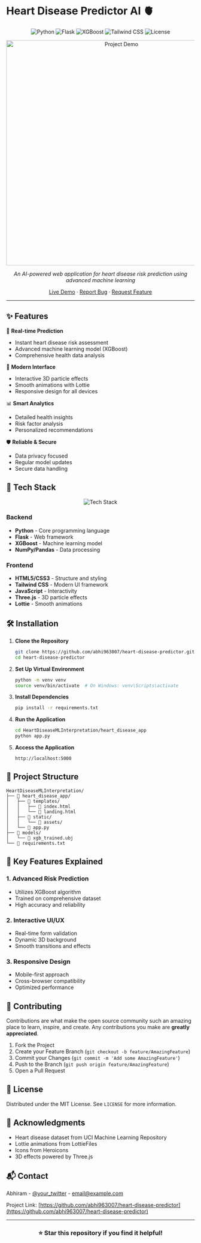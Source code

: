 # Heart Disease Predictor AI 🫀

<div align="center">

![Python](https://img.shields.io/badge/python-v3.8+-blue.svg)
![Flask](https://img.shields.io/badge/flask-v2.0+-lightgrey.svg)
![XGBoost](https://img.shields.io/badge/xgboost-latest-orange.svg)
![Tailwind CSS](https://img.shields.io/badge/tailwindcss-v3.0+-blue.svg)
![License](https://img.shields.io/badge/license-MIT-green.svg)

<img src="https://raw.githubusercontent.com/abhi963007/heart-disease-predictor/main/demo.gif" alt="Project Demo" width="600"/>

*An AI-powered web application for heart disease risk prediction using advanced machine learning*

[Live Demo](#) · [Report Bug](https://github.com/abhi963007/heart-disease-predictor/issues) · [Request Feature](https://github.com/abhi963007/heart-disease-predictor/issues)

</div>

---

## ✨ Features

🔮 **Real-time Prediction**
- Instant heart disease risk assessment
- Advanced machine learning model (XGBoost)
- Comprehensive health data analysis

🎨 **Modern Interface**
- Interactive 3D particle effects
- Smooth animations with Lottie
- Responsive design for all devices

📊 **Smart Analytics**
- Detailed health insights
- Risk factor analysis
- Personalized recommendations

🛡️ **Reliable & Secure**
- Data privacy focused
- Regular model updates
- Secure data handling

## 🚀 Tech Stack

<div align="center">

![Tech Stack](https://skillicons.dev/icons?i=python,flask,js,tailwind,git)

</div>

### Backend
- **Python** - Core programming language
- **Flask** - Web framework
- **XGBoost** - Machine learning model
- **NumPy/Pandas** - Data processing

### Frontend
- **HTML5/CSS3** - Structure and styling
- **Tailwind CSS** - Modern UI framework
- **JavaScript** - Interactivity
- **Three.js** - 3D particle effects
- **Lottie** - Smooth animations

## 🛠️ Installation

1. **Clone the Repository**
   ```bash
   git clone https://github.com/abhi963007/heart-disease-predictor.git
   cd heart-disease-predictor
   ```

2. **Set Up Virtual Environment**
   ```bash
   python -m venv venv
   source venv/bin/activate  # On Windows: venv\Scripts\activate
   ```

3. **Install Dependencies**
   ```bash
   pip install -r requirements.txt
   ```

4. **Run the Application**
   ```bash
   cd HeartDiseaseMLInterpretation/heart_disease_app
   python app.py
   ```

5. **Access the Application**
   ```
   http://localhost:5000
   ```

## 📁 Project Structure

```
HeartDiseaseMLInterpretation/
├── 📂 heart_disease_app/
│   ├── 📂 templates/
│   │   ├── 📄 index.html
│   │   └── 📄 landing.html
│   ├── 📂 static/
│   │   └── 📂 assets/
│   └── 📄 app.py
├── 📂 models/
│   └── 📄 xgb_trained.ubj
└── 📄 requirements.txt
```

## 🌟 Key Features Explained

### 1. Advanced Risk Prediction
- Utilizes XGBoost algorithm
- Trained on comprehensive dataset
- High accuracy and reliability

### 2. Interactive UI/UX
- Real-time form validation
- Dynamic 3D background
- Smooth transitions and effects

### 3. Responsive Design
- Mobile-first approach
- Cross-browser compatibility
- Optimized performance

## 🤝 Contributing

Contributions are what make the open source community such an amazing place to learn, inspire, and create. Any contributions you make are **greatly appreciated**.

1. Fork the Project
2. Create your Feature Branch (`git checkout -b feature/AmazingFeature`)
3. Commit your Changes (`git commit -m 'Add some AmazingFeature'`)
4. Push to the Branch (`git push origin feature/AmazingFeature`)
5. Open a Pull Request

## 📝 License

Distributed under the MIT License. See `LICENSE` for more information.

## 👏 Acknowledgments

- Heart disease dataset from UCI Machine Learning Repository
- Lottie animations from LottieFiles
- Icons from Heroicons
- 3D effects powered by Three.js

## 📬 Contact

Abhiram - [@your_twitter](https://twitter.com/your_twitter) - email@example.com

Project Link: [https://github.com/abhi963007/heart-disease-predictor](https://github.com/abhi963007/heart-disease-predictor)

---

<div align="center">

### ⭐ Star this repository if you find it helpful!

</div> 